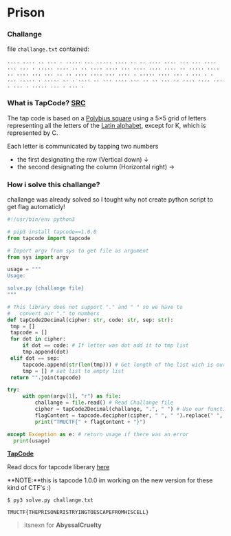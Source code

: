 # Prison
### Challange
file `challange.txt` contained:
```
.... .... .. ... . ..... ... ..... .... .. .. .... .... ... ... .... ... ... . ..... .... .. .. .... .... ... .... .... .... .. ..... .... .. .... ... ... .. .. .... .... ... .... . ..... .... ... . ... . . ... ..... . ..... .. . .... .. ... .... ... .. .. ... .. .... .... ... . ... . ..... ... . ... .
```

### What is TapCode? [SRC](https://en.wikipedia.org/wiki/Tap_code)
The tap code is based on a [Polybius square](https://en.wikipedia.org/wiki/Polybius_square "Polybius square") using a 5×5 grid of letters representing all the letters of the [Latin alphabet](https://en.wikipedia.org/wiki/Latin_alphabet "Latin alphabet"), except for K, which is represented by C.

Each letter is communicated by tapping two numbers
-   the first designating the row (Vertical down) ↓
-   the second designating the column (Horizontal right) →

### How i solve this challange?
challange was already solved so I tought why not create python script to get flag automaticly!

```python
#!/usr/bin/env python3

# pip3 install tapcode==1.0.0
from tapcode import tapcode

# Import argv from sys to get file as argument
from sys import argv

usage = """
Usage:

solve.py {challange file}
"""

# This library does not support "." and " " so we have to
#   convert our "." to numbers
def tapCode2Decimal(cipher: str, code: str, sep: str):
 tmp = []
 tapcode = []
 for dot in cipher:
	 if dot == code: # If letter was dot add it to tmp list
	 tmp.append(dot)
 elif dot == sep:
	 tapcode.append(str(len(tmp))) # Get length of the list wich is our number
	 tmp = [] # set list to empty list
 return "".join(tapcode)

try:
	 with open(argv[1], "r") as file:
		 challange = file.read() # Read Challange file
		 cipher = tapCode2Decimal(challange, ".", " ") # Use our function to get numbers
		 flagContent = tapcode.decipher(cipher, " ", " ").replace(" ", "") # use tapcode liberary to decode tap code 
		 print("TMUCTF{" + flagContent + "}") 

except Exception as e: # return usage if there was an error
  print(usage)
```

**[TapCode](https://pypi.org/project/tapcode/)**

Read docs for tapcode liberary [here](https://tapcode.readthedocs.io/en/latest/)

**NOTE:**this is tapcode 1.0.0 im working on the new version for these kind of CTF's :)

```shell
$ py3 solve.py challange.txt

TMUCTF{THEPRISONERISTRYINGTOESCAPEFROMHISCELL}
```

> itsnexn for **AbyssalCruelty**
